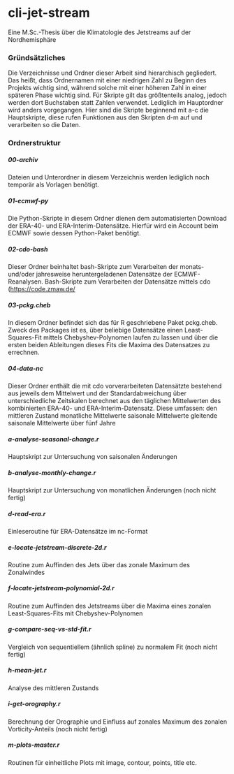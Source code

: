 #  cli-jet-stream
Eine M.Sc.-Thesis über die Klimatologie des Jetstreams auf der Nordhemisphäre

### Gründsätzliches
Die Verzeichnisse und Ordner dieser Arbeit sind hierarchisch gegliedert. Das heißt, dass Ordnernamen mit einer niedrigen Zahl zu Beginn des Projekts wichtig sind, während solche mit einer höheren Zahl in einer späteren Phase wichtig sind. Für Skripte gilt das größtenteils analog, jedoch werden dort Buchstaben statt Zahlen verwendet. Lediglich im Hauptordner wird anders vorgegangen. Hier sind die Skripte beginnend mit a-c die Hauptskripte, diese rufen Funktionen aus den Skripten d-m auf und verarbeiten so die Daten.

### Ordnerstruktur
##### 00-archiv
Dateien und Unterordner in diesem Verzeichnis werden lediglich noch temporär als Vorlagen benötigt.
##### 01-ecmwf-py
Die Python-Skripte in diesem Ordner dienen dem automatisierten Download der ERA-40- und ERA-Interim-Datensätze. Hierfür wird ein Account beim ECMWF sowie dessen Python-Paket benötigt.
##### 02-cdo-bash
Dieser Ordner beinhaltet bash-Skripte zum Verarbeiten der monats- und/oder jahresweise heruntergeladenen Datensätze der ECMWF-Reanalysen.
Bash-Skripte zum Verarbeiten der Datensätze mittels cdo (https://code.zmaw.de/
##### 03-pckg.cheb
In diesem Ordner befindet sich das für R geschriebene Paket pckg.cheb. Zweck des Packages ist es, über beliebige Datensätze einen Least-Squares-Fit mittels Chebyshev-Polynomen laufen zu lassen und über die ersten beiden Ableitungen dieses Fits die Maxima des Datensatzes zu errechnen.
##### 04-data-nc
Dieser Ordner enthält die mit cdo vorverarbeiteten Datensätzte bestehend aus jeweils dem Mittelwert und der Standardabweichung über unterschiedliche Zeitskalen berechnet aus den täglichen Mittelwerten des kombinierten ERA-40- und ERA-Interim-Datensatz. Diese umfassen:
den mittleren Zustand
monatliche Mittelwerte
saisonale Mittelwerte
gleitende saisonale Mittelwerte über fünf Jahre

##### a-analyse-seasonal-change.r
Hauptskript zur Untersuchung von saisonalen Änderungen
##### b-analyse-monthly-change.r
Hauptskript zur Untersuchung von monatlichen Änderungen 
(noch nicht fertig)
##### d-read-era.r
Einleseroutine für ERA-Datensätze im nc-Format
##### e-locate-jetstream-discrete-2d.r
Routine zum Auffinden des Jets über das zonale Maximum des Zonalwindes
##### f-locate-jetstream-polynomial-2d.r
Routine zum Auffinden des Jetstreams über die Maxima eines zonalen Least-Squares-Fits mit Chebyshev-Polynomen
##### g-compare-seq-vs-std-fit.r
Vergleich von sequentiellem (ähnlich spline) zu normalem Fit
(noch nicht fertig)
##### h-mean-jet.r
Analyse des mittleren Zustands
##### i-get-orography.r
Berechnung der Orographie und Einfluss auf zonales Maximum des zonalen Vorticity-Anteils
(noch nicht fertig)
##### m-plots-master.r
Routinen für einheitliche Plots mit image, contour, points, title etc.
